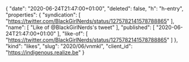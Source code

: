 {
  "date": "2020-06-24T21:47:00+01:00",
  "deleted": false,
  "h": "h-entry",
  "properties": {
    "syndication": [
      "https://twitter.com/BlackGirlNerds/status/1275782141578788865"
    ],
    "name": [
      "Like of @BlackGirlNerds's tweet"
    ],
    "published": [
      "2020-06-24T21:47:00+01:00"
    ],
    "like-of": [
      "https://twitter.com/BlackGirlNerds/status/1275782141578788865"
    ]
  },
  "kind": "likes",
  "slug": "2020/06/vnmkl",
  "client_id": "https://indigenous.realize.be"
}
